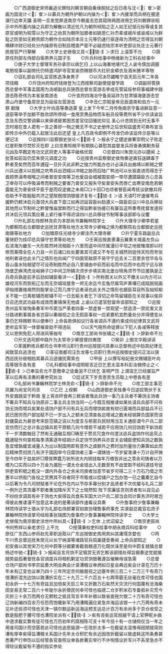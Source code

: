 <!-- { "loadSidebar": true } -->
　　○广西道御史宋师襄追论罪珰刘朝言朝自夤缘脱狱之后日夜与沈＜氵隺＞密画为固宠计＜氵隺＞以募兵为朝外护朝以内操为＜氵隺＞内援渐而兵柄在握遂谋行边幸天牖  圣明一旦发觉屏逐南京今朝虽去恐其窥隙再图进用乞将刘朝罪状昭示中外所蓄内操之兵即为解散以清近忧凡为朝所倾陷之正人如王纪邹元标等或复其原官或明为昭雪以为守正之劝其为朝所加膝者如姚思仁孙杰辈或禠斥或谕戒以为鲜耻之防至如无赖赀郎为朝作合如陆宗本庄士元等仍速行驱逐毋为清明之祟得旨刘朝横肆诈财已经处分内操原有旧制且稽查严密不必疑虑陆宗本听吏部议处庄士元著行抚按官严行拏解
　　○大学士史继偕又具＜锍-釒＞求归  上温答不允
　　○荫原任刑部左侍郎白瑜男养元国子生
　　○升兵科给事中杨维新为工科右给事中
　　○庚子大学士督理军务孙承宗以病乞归  上以山海重地堪代乏人谕令慎加调摄黾勉视事以副倚托仍特遣鸿胪寺官宣谕赍赐银币大红织金蟒衣及酒米猪羊等物
　　○诏礼部会司礼监官拣选净身男子
　　○以河决尽蠲睢宁县天启元年二年各项钱粮
　　○升饶州府知府钱继登为江西按察司副使提督学政
　　○调副将管狭西总督中军事孟国用为洮岷副总兵狭西总督左营游击李成先管延绥参将事福建中路游击陈奇伟为本省泉南游击
　　○升宣府四海冶守备吴延祚为甘肃镇海堡游击甘肃山丹堡守备周世显为延绥左营游击
　　○辛丑仁宗昭皇帝忌辰遣南和伯方一元祭  献陵
　　○大学士叶向高等奏适蒙  皇上发下今年二月传免南京守备进鲜旨意一道臣等举手加额不胜欣颂所停祗一食用赏赉品物而车船员役等费所省不少伏读谕旨念及东西交警调募以来驿递疲累困苦差官往回骚扰仰见  圣心计虑周到无时无事不念时艰在昔人君有一言之善却一物之微无不书之史册传之后世矧兹盛羙可弗布宣当即传示中外仍载入起居注此后还望  皇上凡百政令即例不传发仍命该监传示臣等以便记注
　　○巡按四川监察御史张论＜锍-釒＞报永宁之捷逆酋奢崇明父子败走红崖积聚尽焚殄灭在即  上曰览奏知贼平有期朕心甚慰其益督发兵将奋勇擒剿务获元凶及早戡定有功文武将吏人等事平破格优叙
　　○总督四川朱爕元亦以捷闻  上批答如前旨仍奖朱爕元调度之功
　　○巡按贵州监察御史侯恂奏逆酋狂逞肆毒于黔者至矣然而百年逋寇一旦扑灭此非黔之独力所能办也计必滇兵出曲靖以断贼之臂川兵出遵义以扼贼之吭粤兵出泗城以冲贼之胁而后陆广鸭池可以长驱直进而得志于酋顾界滇粤咽喉之间者普安安南等卫也爰自会城被围安顺一带尽遭蹂躏臣方心念各卫幸存可以呼吸滇粤而制贼之要害乃普安又报失守矣普安失而唇亡齿寒安南危若朝露能无为普安续乎臣于是而叹逆酋之未易□口十回□也顷者督臣闻粤抚议欲撤兵将伯助予不胜殷殷共济之望故既措饷银接济复有＜锍-釒＞请  天语叮咛速催粤兵援黔仍敕沐启元亟领大兵直下盘江如再迟延容臣纠劾遵义一路臣前议川中总兵移驻其地而以节制听之黔督惟庙堂断而行之得旨黔省协援已有屡旨这所奏粤抚督发道将并沐启元领兵策应著上紧行催不得迟误四川总兵移驻节制等事该部即与议覆
　　○升礼部左侍郎林尧俞为本部尚书兼翰林院学士
　　○升大理寺少卿李若星为都察院右佥都御史巡抚甘肃等处地方太常寺少卿梅之焕为都察院右佥都御史巡抚南赣等处地方
　　○加赠原任光禄寺少卿涂杰大理寺卿
　　○升宁夏东路副总兵董继舒为挂印总兵镇守甘肃等处地方
　　○壬寅巡按直隶潘云翼奏关城虽左负山右滨海为畿东一大形胜然峙流相距十六里而遥中间尽属漫衍平坦之地彼雉堞即以时修而乘障全在人力且一片石诸口处处要害其可虞又不专在关城然则徒恃天险而夸张地利者诬也此关门之情形也向闻广宁四面受敌原不易守宁远去关二百里余觉华岛与首山虽水陆相望尽可设奇制胜然必自八里铺由中前而前屯而中后而中右而宁远与铁场堡芝麻湾虎龙峪狮子口中间卫所鳞次须步步填实南北堡台犄角须节节应援孰是正兵奇兵孰是前矛后劲如辅臣看详一＜锍-釒＞所称图关以外又不撤关以内方可以雄视河东而恢拓辽左而无奈城垣屋舍一烬无余迄今玄兔尽属穹庐黄壤已成瓯脱规画伊始措置维艰然则股掌全辽而几席宁远者诬也此关外之情形也据臣耳目所及始知榆关不能一日离枢辅而枢辅不可一日去榆关者乞下谆切之命笃留辅臣在关视事以俟异日召还庶武功益有成效而重镇保无他虞  上谕以已遣官慰留命该部知之
　　○巡按贵州监军侯恂条奏军中币窦当严革者四事一禁虚冒一禁观望一禁逃溃一禁扰害又言分路进剿事属各省岂容以秦越视之合无假臣事权一应紧要机宜酌量处分并得便宜从事仍乞特赐敕书以便奉行  上命各款俱如议行各省调兵不遵约束成何纪律其文武将吏听监军官一体督催查劾不得违玩
　　○以天气暄热命徒罪以下犯人各减等释放又以恩例免犯人邢进风等枷号
　　○南京工部尚书张辅之＜锍-釒＞辞新命不允
　　○升文选司郎中路升为太常寺少卿提督四夷馆
　　○癸卯  上御文华殿讲读
　　○革援黔练兵都司佥书李师沅职行贵州巡按提问具奏以总督杨述中劾其纪律无闻致营兵逃溃也
　　○革征南都司汪负龙等七员职行贵州巡按御史提问正法以狭西巡抚孙居相劾其募兵沿途骚扰需索也
　　○甲辰  上以撰写裕妃册文赐辅臣叶向高等银币各有差
　　○礼科都给事中成明枢言近日乞恩太滥本科彭汝楠停止之＜锍-釒＞已奉旨俞允不意徼幸之徒垂涎不已伏乞  圣明严饬  上谓滥乞已经屡旨严革以后再有渎奏的著参究处治
　　○廷试天下岁贡恩贡生员取上中卷各有差
　　○礼部尚书兼翰林院学士林尧俞＜锍-釒＞辞新命不允
　　○改工部主事范凤翼为尚宝司司丞
　　○乙巳  上视朝
　　○山西道御史吴甡奏今日逆奴鸷伏于关外安酋跳梁于黔南  皇上宵衣旰食再三敕谕者惟此兵饷一事乃主兵者不筹饷主饷者不筹兵不知兵与饷原非二事主兵主饷当同一心今既互相推诿如某处请兵兵部不问有饷无饷而增兵矣某处请饷户部不问有兵无兵而增饷矣故有财已匮竭而兵部益兵不已民已困穷而户部加赋不已一岁出入之额未见清查各边增减之数未经销算负国家而误封疆莫此为甚尝考宋臣范镇之说以为度支与枢密兵民财用当互关通臣谓今户兵二部宜仿而行之总计各边镇兵若干原额几何今增若干减若干应用饷几何旧饷若干新饷若干一岁清数触目了然有无通融互相□确至于赘员冗食作何澄汰逃兵盗饷作何追究占籍逋赋作何查核每季清筭逐年结销计兵定饷节饷养兵亦宜关会辅臣使知兵饷之数孰急宜增孰缓宜减量入为出以制国用即有意外之虞额外之费时加剂量协力筹筭如此而后精神贯彻庶几有济于国因举今日糜饷者三事一谓铸钱一节岁留淮课十万计自开铸至今四年于兹矣奸□猾胥弊蠹万状所进大内铜钱每年万缗皆非出之羡余司铸者以万缗为口实而以四十万金为漏卮一谓太仓金钱出入无数至有不由堂劄不经科道挂号徒供吏胥积棍之乾没一谓内外各仓之余米司庾者加意节省岁可得二三十万石乃借之市惠半以供衙门各役之赏赉其不肖者同于市贩或以偿铺户之包办饱一已之囊橐乞自今以后著为令凡司财赋者不论在外在内以节存多寡分别才品贤者不次优擢与礼兵二部一例升迁其贪庸不职者重加降斥天下之士晓然知  陛下奖廉惩贪则贤者有以自见必不纷纷求调其有补于饷也大矣得旨兵食系军国大计户兵二部当会同计筭务济时艰岂得彼此推诿漫不加意这本说的是著该部作速看议具奏
　　○升詹事府少詹事兼翰林院侍读学士骆从宇为礼部右侍郎兼官如故协理詹事府事充  实录副总裁官右庶子兼翰林院侍读掌司经局事张瑞图为詹事府少詹事兼翰林院侍读学士
　　○大学士史继偕为南京御史涂世叶所纠具＜锍-釒＞乞休  上优诏留之
　　○南京吏部尚书何熊祥以亲老求归  上不允
　　○授蒲秉权吏科给事中胡永顺兵科给事中
　　○原任广东西山参将赵先革职追赃以广东巡按御史周用宾纠其庸懦贪婪也
　　○丙午川贵总督巡抚朱爕元以长宁纳溪等诸路官兵捣巢捷音奏闻  上命兵部知之
　　○初安酋以其党宋万化何中蔚等分据要害截我粮道万化既伏诛至是何中蔚复就擒总督杨述中驰＜锍-釒＞报闻且言月饷不足犒赏无资乞敕该部措处得旨据奏逆党就擒贼势益孤著督抚各官调度兵将相机剿定功赏饷银著遵旨催解毋误急需
　　○总督仓场户部尚书李宗延奏大明会典会计录漕粮议单炳如日星会典远矣会计录在万历十年未有辽变也议单乃四十三年所定奈何敝屣视之边塞年例三百二十二万三千有奇乃借漕折混充边饷以致漕折实在二十九万二千六百五十七两零藐无丝毫在库可怪也国初永折一十七万有奇兹且加倍矣天启三年又折数万石矣然天灾流行何国蔑有沧海桑田变易无常二百六十年陡尔永折猾民何幸可怪也临德二仓岁积米石专备抵补灾荒今灾折三十余万而两仓无颗粒之抵且驾言丰年补徵以致省直拖欠银二十万有奇可怪也辽饷新编四百余万任怨而饱暖新军乃用漕糈遍应紧急并海运该银一十六万两有奇未见补还些须可怪也天津一镇尔额运新运海运预支运总计百万有余尚多于京仓收受之数是股肥于腰可怪也漕院坐派有＜锍-釒＞矣有咨矣运官觊觎干请上官狎昵乡曲中道求截实繁有徒可怪也万历初年朽腐相陈可支十年今括十有一仓储偫仅当一年之用谁司国计而空匮若此可怪也追思毙源一在改折太多一在截留太滥惟毋因陋就简则漕有厚幸矣得旨漕粮关系国计先年太仓积贮有余近因改折截留以致虚耗这所条奏甚悉著严行申饬以后经管各官查照议单各款著实举行不许徇情议折军兴不系至急亦不得轻议截留有不遵的指实参处
